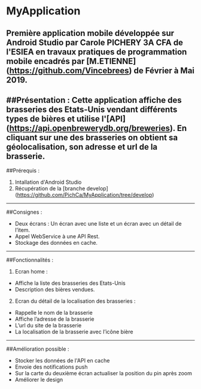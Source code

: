 # MyApplication
Première application mobile développée sur Android Studio par Carole PICHERY 3A CFA de l'ESIEA en travaux pratiques de programmation mobile encadrés par [M.ETIENNE] (https://github.com/Vincebrees) de Février à Mai 2019.
---
##Présentation :
Cette application affiche des brasseries des Etats-Unis vendant différents types de bières et utilise l'[API] (https://api.openbrewerydb.org/breweries). En cliquant sur une des brasseries on obtient sa géolocalisation, son adresse et url de la brasserie. 
---
##Prérequis :
1. Intallation d'Android Studio 
2. Récupération de la [branche develop] (https://github.com/PichCa/MyApplication/tree/develop)
---
##Consignes : 
* Deux écrans : Un écran avec une liste et un écran avec un détail de l’item.
* Appel WebService à une API Rest.
* Stockage des données en cache.
---
##Fonctionnalités : 
1. Ecran home : 
* Affiche la liste des brasseries des Etats-Unis
* Description des bières vendues. 
2. Ecran du détail de la localisation des brasseries : 
* Rappelle le nom de la brasserie
* Affiche l’adresse de la brasserie
* L’url du site de la brasserie 
* La localisation de la brasserie avec l’icône bière
---
##Amélioration possible : 
* Stocker les données de l'API en cache
* Envoie des notifications push
* Sur la carte du deuxième écran actualiser la position du pin après zoom
* Améliorer le design 
